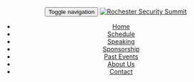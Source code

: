 <!-- Header Start -->
<header>
<div class="container">
  <div class="row">
    <div class="col-md-12">
      <!-- header Nav Start -->
      <nav class="navbar navbar-default">
        <div class="container-fluid">
          <!-- Brand and toggle get grouped for better mobile display -->
          <div class="navbar-header">
            <button type="button" class="navbar-toggle collapsed" data-toggle="collapse" data-target="#bs-example-navbar-collapse-1">
            <span class="sr-only">Toggle navigation</span>
            <span class="icon-bar"></span>
            <span class="icon-bar"></span>
            <span class="icon-bar"></span>
            </button>
            <a class="navbar-brand" href="/">
              <img src="{{ site.baseurl }}/images/rss-logo-header.png" alt="Rochester Security Summit">
            </a>
          </div>
            <!-- Collect the nav links, forms, and other content for toggling -->
            <div class="collapse navbar-collapse" id="bs-example-navbar-collapse-1">
              <ul class="nav navbar-nav navbar-right">
                <li><a href="{{ site.baseurl }}/">Home</a></li>
                <li><a href="{{ site.baseurl }}/schedule">Schedule</a></li>
                <li><a href="{{ site.baseurl }}/speaking">Speaking</a></li>
                <li><a href="{{ site.baseurl }}/sponsorship">Sponsorship</a></li>
                <li><a href="{{ site.baseurl }}/past-events">Past Events</a></li>
                <li><a href="{{ site.baseurl }}/about-us">About Us</a></li>
                <li><a href="{{ site.baseurl }}/contact">Contact</a></li>
              </ul>
            </div><!-- /.navbar-collapse -->
          </div><!-- /.container-fluid -->
        </nav>
      </div>
    </div>
  </div>
</header><!-- header close -->
